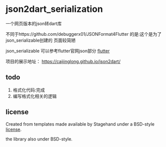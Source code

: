# json2dart_serialization

一个网页版本的json转dart库 

不同于https://github.com/debuggerx01/JSONFormat4Flutter 的是:这个是为了json_serializable创建的
页面较简陋 


json_serializable 可以参考flutter官网json部分 [flutter](https://flutter.io/json)

项目的展示地址： https://caijinglong.github.io/json2dart/

## todo
1. 格式化代码:完成
2. 编写格式化相关的逻辑

## license

Created from templates made available by Stagehand under a BSD-style
[license](https://github.com/dart-lang/stagehand/blob/master/LICENSE).

the library also under BSD-style.